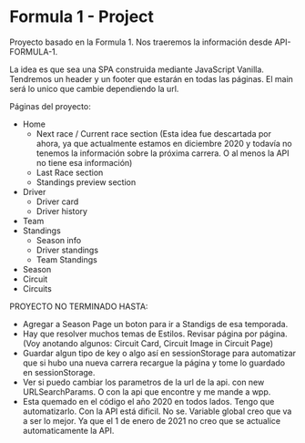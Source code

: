 # Formula 1 - Project

Proyecto basado en la Formula 1. Nos traeremos la información desde API-FORMULA-1.

La idea es que sea una SPA construida mediante JavaScript Vanilla. Tendremos un header y un footer que estarán en todas las páginas. El main será lo unico que cambie dependiendo la url.

Páginas del proyecto:

- Home
  - Next race / Current race section (Esta idea fue descartada por ahora, ya que actualmente estamos en diciembre 2020 y todavía no tenemos la información sobre la próxima carrera. O al menos la API no tiene esa información)
  - Last Race section
  - Standings preview section
- Driver
  - Driver card
  - Driver history
- Team
- Standings
  - Season info
  - Driver standings
  - Team Standings
- Season
- Circuit
- Circuits

PROYECTO NO TERMINADO HASTA:

- Agregar a Season Page un boton para ir a Standigs de esa temporada.
- Hay que resolver muchos temas de Estilos. Revisar página por página. (Voy anotando algunos: Circuit Card, Circuit Image in Circuit Page)
- Guardar algun tipo de key o algo así en sessionStorage para automatizar que si hubo una nueva carrera recargue la página y tome lo guardado en sessionStorage.
- Ver si puedo cambiar los parametros de la url de la api. con new URLSearchParams. O con la api que encontre y me mande a wpp.
- Esta quemado en el código el año 2020 en todos lados. Tengo que automatizarlo. Con la API está dificil. No se. Variable global creo que va a ser lo mejor. Ya que el 1 de enero de 2021 no creo que se actualice automaticamente la API.
